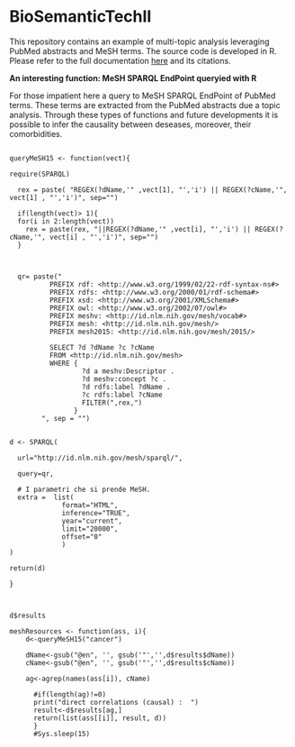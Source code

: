 # BioSemanticTechII
This repository contains an example of multi-topic analysis leveraging PubMed abstracts and MeSH terms. 
The source code is developed in R. 
Please refer to the full documentation [here](https://github.com/lodeguns/BioSemanticTechII/blob/master/Topic%20Analysis%20on%20PubMed%20abstracts%20and%20MeSH%20terms%20with%20R%20and%20SPRQL.pdf) and its citations.

**An interesting function: MeSH SPARQL EndPoint queryied with R** 

For those impatient here a query to MeSH SPARQL EndPoint of PubMed terms. These terms are extracted from the PubMed abstracts due a topic analysis. Through these types of functions and future developments it is possible to infer the causality between deseases, moreover, their comorbidities.


```

queryMeSH15 <- function(vect){

require(SPARQL)
  
  rex = paste( "REGEX(?dName,'" ,vect[1], "','i') || REGEX(?cName,'", vect[1] , "','i')", sep="")
  
  if(length(vect)> 1){
  for(i in 2:length(vect))
    rex = paste(rex, "||REGEX(?dName,'" ,vect[i], "','i') || REGEX(?cName,'", vect[i] , "','i')", sep="")
  }
  
  
  
  qr= paste("
          PREFIX rdf: <http://www.w3.org/1999/02/22-rdf-syntax-ns#>
          PREFIX rdfs: <http://www.w3.org/2000/01/rdf-schema#>
          PREFIX xsd: <http://www.w3.org/2001/XMLSchema#>
          PREFIX owl: <http://www.w3.org/2002/07/owl#>
          PREFIX meshv: <http://id.nlm.nih.gov/mesh/vocab#>
          PREFIX mesh: <http://id.nlm.nih.gov/mesh/>
          PREFIX mesh2015: <http://id.nlm.nih.gov/mesh/2015/>

          SELECT ?d ?dName ?c ?cName 
          FROM <http://id.nlm.nih.gov/mesh>
          WHERE {
                  ?d a meshv:Descriptor .
                  ?d meshv:concept ?c .
                  ?d rdfs:label ?dName .
                  ?c rdfs:label ?cName
                  FILTER(",rex,") 
                }
        ", sep = "")
  

d <- SPARQL(
  
  url="http://id.nlm.nih.gov/mesh/sparql/",
  
  query=qr,
  
  # I parametri che si prende MeSH.
  extra =  list(
             format="HTML", 
             inference="TRUE",
             year="current", 
             limit="20000",
             offset="0"
             ) 
)
 
return(d)
            
}



d$results

meshResources <- function(ass, i){
    d<-queryMeSH15("cancer")
    
    dName<-gsub("@en", '', gsub('"','',d$results$dName))
    cName<-gsub("@en", '', gsub('"','',d$results$cName))
    
    ag<-agrep(names(ass[i]), cName)
    
      #if(length(ag)!=0)
      print("direct correlations (causal) :  ")
      result<-d$results[ag,]
      return(list(ass[[i]], result, d))
      }
      #Sys.sleep(15)
      
```
